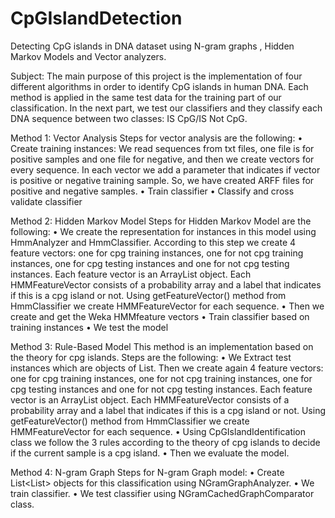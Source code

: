 # CpGIslandDetection
Detecting CpG islands in DNA dataset using N-gram graphs , Hidden Markov Models and Vector analyzers.


Subject:
The main purpose of this project is the implementation of four different algorithms in order to identify CpG islands in human DNA. Each method is applied in the same test data for the training part of our classification. In the next part, we test our classifiers and they classify each DNA sequence between two classes: IS CpG/IS Not CpG.

Method 1: Vector Analysis
Steps for vector analysis are the following:
•	Create training instances: We read sequences from txt files, one file is for positive samples and one file for negative, and then we create vectors for every sequence. In each vector we add a parameter that indicates if vector is positive or negative training sample. So, we have created ARFF files for positive and negative samples.
•	Train classifier
•	Classify and cross validate classifier

Method 2: Hidden Markov Model
Steps for Hidden Markov Model are the following:
•	We create the representation for instances in this model using HmmAnalyzer and HmmClassifier. According to this step we create 4 feature vectors: one for cpg training instances, one for not cpg training instances, one for cpg testing instances and one for not cpg testing instances. Each feature vector is an ArrayList<HMMFeatureVector> object. Each HMMFeatureVector consists of a probability array and a label that indicates if this is a cpg island or not. Using getFeatureVector() method from HmmClassifier we create HMMFeatureVector for each sequence.
•	Then we create and get the Weka HMMfeature vectors
•	Train classifier based on training instances
•	We test the model

Method 3: Rule-Based Model
This method is an implementation based on the theory for cpg islands. Steps are the following:
•	We Extract test instances which are objects of List<BaseSequence>. Then we create again 4 feature vectors: one for cpg training instances, one for not cpg training instances, one for cpg testing instances and one for not cpg testing instances. Each feature vector is an ArrayList<HMMFeatureVector> object. Each HMMFeatureVector consists of a probability array and a label that indicates if this is a cpg island or not. Using getFeatureVector() method from HmmClassifier we create HMMFeatureVector for each sequence.
•	Using CpGIslandIdentification class we follow the 3 rules according to the theory of cpg islands to decide if the current sample is a cpg island.
•	Then we evaluate the model.

Method 4: N-gram Graph
Steps for N-gram Graph model:
•	Create List<List<DocumentNGramGraph>> objects for this classification using NGramGraphAnalyzer.
•	We train classifier.
•	We test classifier using NGramCachedGraphComparator class.
